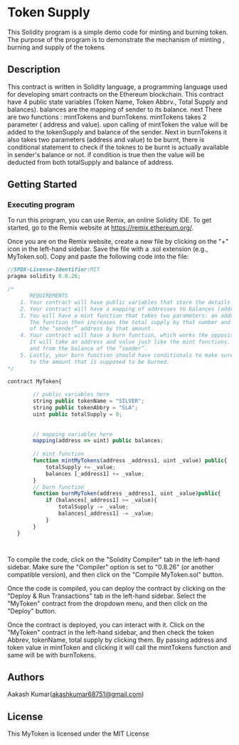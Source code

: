 # Token Supply

This Solidity program is a simple demo code for minting and burning token. The purpose of the program is to demonstrate the mechanism of minting , burning and supply of the tokens

## Description
This contract is written in Solidity language, a programming language used for developing smart contracts on the Ethereum blockchain. This contract have 4 public state variables (Token Name, Token Abbrv., Total Supply and balances). balances are the mapping of sender to its balance. next There are two functions : mintTokens and burnTokens. mintTokens takes 2 parameter ( address and value). upon calling of mintToken the value will be added to the tokenSupply and balance of the sender. Next in burnTokens it also takes two parameters (address and value) to be burnt, there is conditional statement to check if the toknes to be burnt is actually available in sender's balance or not. if condition is true then the value will be deducted from both totalSupply and balance of address.
## Getting Started

### Executing program

To run this program, you can use Remix, an online Solidity IDE. To get started, go to the Remix website at https://remix.ethereum.org/.

Once you are on the Remix website, create a new file by clicking on the "+" icon in the left-hand sidebar. Save the file with a .sol extension (e.g., MyToken.sol). Copy and paste the following code into the file:

```javascript
//SPDX-License-Identifier:MIT
pragma solidity 0.8.26;

/*
       REQUIREMENTS
    1. Your contract will have public variables that store the details about your coin (Token Name, Token Abbrv., Total Supply)
    2. Your contract will have a mapping of addresses to balances (address => uint)
    3. You will have a mint function that takes two parameters: an address and a value. 
       The function then increases the total supply by that number and increases the balance 
       of the “sender” address by that amount
    4. Your contract will have a burn function, which works the opposite of the mint function, as it will destroy tokens. 
       It will take an address and value just like the mint functions. It will then deduct the value from the total supply 
       and from the balance of the “sender”.
    5. Lastly, your burn function should have conditionals to make sure the balance of "sender" is greater than or equal 
       to the amount that is supposed to be burned.
*/

contract MyToken{
        
        // public variables here
        string public tokenName = "SILVER";
        string public tokenAbbry = "SLA";
        uint public totalSupply = 0;
    
        
        // mapping variables here
        mapping(address => uint) public balances;
        
        // mint function 
        function mintMyTokens(address _address1, uint _value) public{
            totalSupply += _value;
            balances [_address1] += _value;
        }
        // burn function
        function burnMyToken(address _address1, uint _value)public{
            if (balances[_address1] >= _value){
                totalSupply -= _value;
                balances[_address1] -= _value;
            }
        }
   }




```
To compile the code, click on the "Solidity Compiler" tab in the left-hand sidebar. Make sure the "Compiler" option is set to "0.8.26" (or another compatible version), and then click on the "Compile MyToken.sol" button.

Once the code is compiled, you can deploy the contract by clicking on the "Deploy & Run Transactions" tab in the left-hand sidebar. Select the "MyToken" contract from the dropdown menu, and then click on the "Deploy" button.

Once the contract is deployed, you can interact with it. Click on the "MyToken" contract in the left-hand sidebar, and then check the token Abbrev, tokenName, total supply by clicking them. By passing address and token value in mintToken and clicking it will call the mintTokens function and same will be with burnTokens.

## Authors

Aakash Kumar(akashkumar68751@gmail.com)


## License

This MyToken is licensed under the MIT License 
